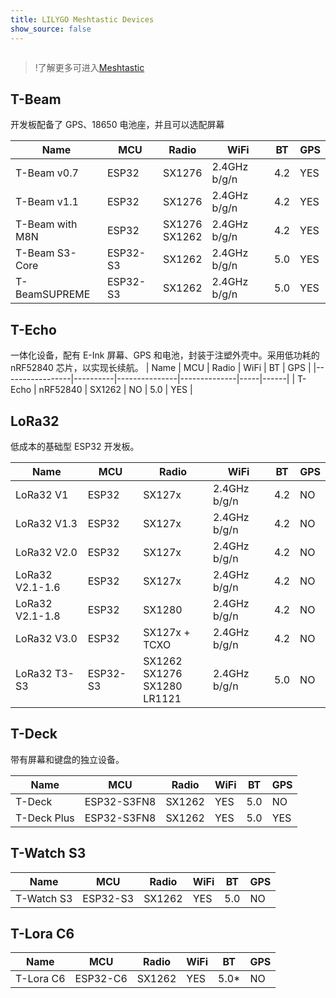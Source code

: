 ```yaml
---
title: LILYGO Meshtastic Devices
show_source: false
---
```

<!-- **[English](README.MD) | 中文** -->

<div style="width:100%; display:flex;justify-content: center;">

</div>

<!-- <div style="padding: 1em 0 0 0; display: flex; justify-content: center">
    <a target="_blank" style="margin: 1em;color: white; font-size: 0.9em; border-radius: 0.3em; padding: 0.5em 2em; background-color:rgb(63, 201, 28)" href="https://item.taobao.com/item.htm?id=846226367137">淘宝</a>
    <a target="_blank" style="margin: 1em;color: white; font-size: 0.9em; border-radius: 0.3em; padding: 0.5em 2em; background-color:rgb(63, 201, 28)" href="https://www.aliexpress.com/store/911876460">速卖通</a>
</div> -->
>!了解更多可进入[Meshtastic](https://meshtastic.org/docs/hardware/devices/lilygo/)

## T-Beam

开发板配备了 GPS、18650 电池座，并且可以选配屏幕


| Name            | MCU      | Radio            | WiFi         | BT  | GPS  |
|-----------------|----------|------------------|--------------|-----|------|
| T-Beam v0.7     | ESP32    | SX1276           | 2.4GHz b/g/n | 4.2 | YES  |
| T-Beam v1.1     | ESP32    | SX1276           | 2.4GHz b/g/n | 4.2 | YES  |
| T-Beam with M8N | ESP32    | SX1276<br>SX1262 | 2.4GHz b/g/n | 4.2 | YES  |
| T-Beam S3-Core  | ESP32-S3 | SX1262           | 2.4GHz b/g/n | 5.0 | YES  |
| T-BeamSUPREME   | ESP32-S3 | SX1262           | 2.4GHz b/g/n | 5.0 | YES  |


## T-Echo
一体化设备，配有 E-Ink 屏幕、GPS 和电池，封装于注塑外壳中。采用低功耗的 nRF52840 芯片，以实现长续航。
| Name            | MCU      | Radio         | WiFi         | BT  | GPS  |
|-----------------|----------|---------------|--------------|-----|------|
| T-Echo          | nRF52840 | SX1262        | NO           | 5.0 | YES  |

## LoRa32 
低成本的基础型 ESP32 开发板。

| Name            | MCU   | Radio         | WiFi         | BT  | GPS  |
|-----------------|-------|---------------|--------------|-----|------|
| LoRa32 V1       | ESP32 | SX127x        | 2.4GHz b/g/n | 4.2 | NO   |
| LoRa32 V1.3     | ESP32 | SX127x        | 2.4GHz b/g/n | 4.2 | NO   |
| LoRa32 V2.0     | ESP32 | SX127x        | 2.4GHz b/g/n | 4.2 | NO   |
| LoRa32 V2.1-1.6 | ESP32 | SX127x        | 2.4GHz b/g/n | 4.2 | NO   |
| LoRa32 V2.1-1.8 | ESP32 | SX1280        | 2.4GHz b/g/n | 4.2 | NO   |
| LoRa32 V3.0     | ESP32 | SX127x + TCXO | 2.4GHz b/g/n | 4.2 | NO   |
| LoRa32 T3-S3    | ESP32-S3	|SX1262<br>SX1276<br>SX1280<br>LR1121|2.4GHz b/g/n | 5.0 | NO   |   


## T-Deck

带有屏幕和键盘的独立设备。

| Name            | MCU         | Radio         | WiFi         | BT  | GPS  |
|-----------------|-------------|---------------|--------------|-----|------|
| T-Deck          | ESP32-S3FN8 | SX1262        | YES          | 5.0 | NO   |
| T-Deck Plus     | ESP32-S3FN8 | SX1262        | YES          | 5.0 | YES  |

## T-Watch S3

| Name            | MCU         | Radio         | WiFi         | BT  | GPS  |
|-----------------|-------------|---------------|--------------|-----|------|
| T-Watch S3      | ESP32-S3    | SX1262        | YES          | 5.0 | NO   |


## T-Lora C6
| Name            | MCU         | Radio         | WiFi         | BT   | GPS  |
|-----------------|-------------|---------------|--------------|------|------|
| T-Lora C6       | ESP32-C6    | SX1262        | YES          | 5.0* | NO   |

